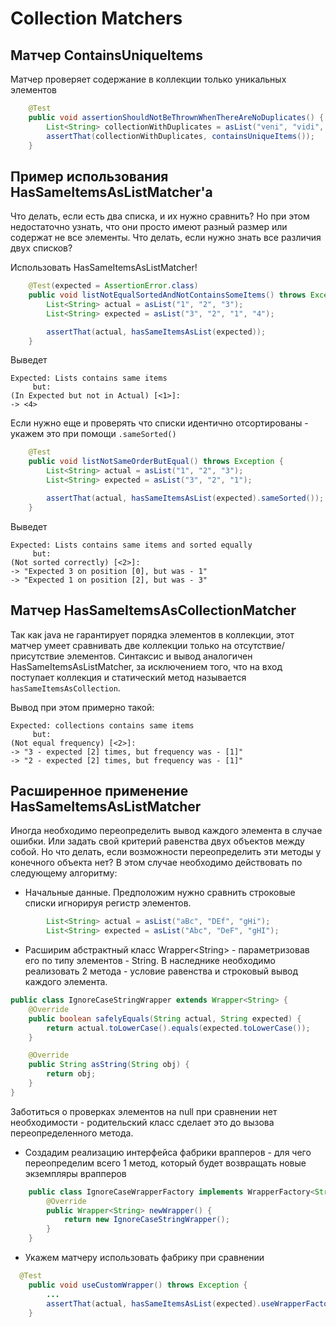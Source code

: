 Collection Matchers
==========================

Матчер ContainsUniqueItems
---------------------------------

Матчер проверяет содержание в коллекции только уникальных элементов

```java
    @Test
    public void assertionShouldNotBeThrownWhenThereAreNoDuplicates() {
        List<String> collectionWithDuplicates = asList("veni", "vidi", "vici");
        assertThat(collectionWithDuplicates, containsUniqueItems());
    }
```

Пример использования HasSameItemsAsListMatcher'а
---------------------------------

Что делать, если есть два списка, и их нужно сравнить? Но при этом недостаточно узнать, что они просто
имеют разный размер или содержат не все элементы. Что делать, если нужно знать все различия двух списков?

Использовать HasSameItemsAsListMatcher!

```java
    @Test(expected = AssertionError.class)
    public void listNotEqualSortedAndNotContainsSomeItems() throws Exception {
        List<String> actual = asList("1", "2", "3");
        List<String> expected = asList("3", "2", "1", "4");

        assertThat(actual, hasSameItemsAsList(expected));
    }
```

Выведет

```
Expected: Lists contains same items
     but:
(In Expected but not in Actual) [<1>]:
-> <4>
```

Если нужно еще и проверять что списки идентично отсортированы - укажем это при помощи ``.sameSorted()``

```java
    @Test
    public void listNotSameOrderButEqual() throws Exception {
        List<String> actual = asList("1", "2", "3");
        List<String> expected = asList("3", "2", "1");

        assertThat(actual, hasSameItemsAsList(expected).sameSorted());
    }
```

Выведет

```
Expected: Lists contains same items and sorted equally
     but:
(Not sorted correctly) [<2>]:
-> "Expected 3 on position [0], but was - 1"
-> "Expected 1 on position [2], but was - 3"
```

Матчер HasSameItemsAsCollectionMatcher
---------------------------------
Так как java не гарантирует порядка элементов в коллекции, этот матчер умеет сравнивать две коллекции 
только на отсутствие/присутствие элементов. Синтаксис и вывод аналогичен HasSameItemsAsListMatcher, за исключением того, 
что на вход поступает коллекция и статический метод называется ``hasSameItemsAsCollection``.

Вывод при этом примерно такой:

```
Expected: collections contains same items
     but:
(Not equal frequency) [<2>]:
-> "3 - expected [2] times, but frequency was - [1]"
-> "2 - expected [2] times, but frequency was - [1]"
```



Расширенное применение HasSameItemsAsListMatcher
---------------------------------

Иногда необходимо переопределить вывод каждого элемента в случае ошибки.
Или задать свой критерий равенства двух объектов между собой. Но что делать, если возможности переопределить эти методы
у конечного объекта нет? В этом случае необходимо действовать по следующему алгоритму:

* Начальные данные. Предположим нужно сравнить строковые списки игнорируя регистр элементов.

```java
        List<String> actual = asList("aBc", "DEf", "gHi");
        List<String> expected = asList("Abc", "DeF", "gHI");
```

* Расширим абстрактный класс Wrapper&lt;String&gt; - параметризовав его по типу элементов - String.
В наследнике необходимо реализовать 2 метода - условие равенства и строковый вывод каждого элемента.

```java
public class IgnoreCaseStringWrapper extends Wrapper<String> {
    @Override
    public boolean safelyEquals(String actual, String expected) {
        return actual.toLowerCase().equals(expected.toLowerCase());
    }

    @Override
    public String asString(String obj) {
        return obj;
    }
}
```
Заботиться о проверках элементов на null при сравнении нет необходимости - родительский класс сделает это
до вызова переопределенного метода.

* Создадим реализацию интерфейса фабрики врапперов - для чего переопределим всего 1 метод, который будет возвращать
новые экземпляры врапперов

```java
    public class IgnoreCaseWrapperFactory implements WrapperFactory<String> {
        @Override
        public Wrapper<String> newWrapper() {
            return new IgnoreCaseStringWrapper();
        }
    }
```

* Укажем матчеру использовать фабрику при сравнении

```java
  @Test
    public void useCustomWrapper() throws Exception {
        ...
        assertThat(actual, hasSameItemsAsList(expected).useWrapperFactory(new IgnoreCaseWrapperFactory()));
    }
```
